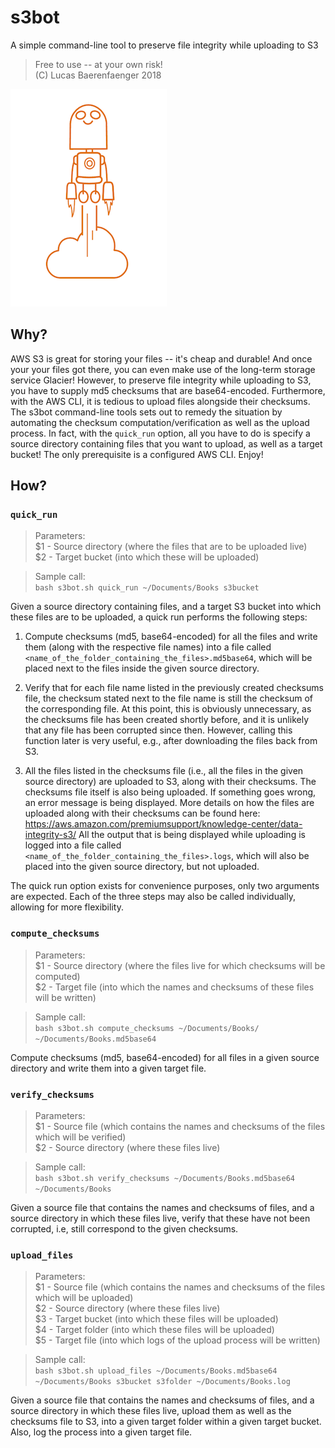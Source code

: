 # s3bot

A simple command-line tool to preserve file integrity while uploading to S3

> Free to use -- at your own risk!<br>
> (C) Lucas Baerenfaenger 2018

![s3bot](s3bot.png)

## Why?
AWS S3 is great for storing your files -- it's cheap and durable!
And once your your files got there, you can even make use of the long-term storage service Glacier!
However, to preserve file integrity while uploading to S3, you have to supply md5 checksums that are base64-encoded.
Furthermore, with the AWS CLI, it is tedious to upload files alongside their checksums.
The s3bot command-line tools sets out to remedy the situation by automating the checksum computation/verification as well as the upload process.
In fact, with the `quick_run` option, all you have to do is specify a source directory containing files that you want to upload, as well as a target bucket!
The only prerequisite is a configured AWS CLI.
Enjoy!

## How?

### `quick_run`

> Parameters:<br>
> $1 - Source directory (where the files that are to be uploaded live)<br>
> $2 - Target bucket (into which these will be uploaded)

> Sample call:<br>
> `bash s3bot.sh quick_run ~/Documents/Books s3bucket`

Given a source directory containing files, and a target S3 bucket into which these files are to be uploaded, a quick run performs the following steps:

1. Compute checksums (md5, base64-encoded) for all the files and write them (along with the respective file names) into a file called `<name_of_the_folder_containing_the_files>.md5base64`, which will be placed next to the files inside the given source directory.

2. Verify that for each file name listed in the previously created checksums file, the checksum stated next to the file name is still the checksum of the corresponding file.
   At this point, this is obviously unnecessary, as the checksums file has been created shortly before, and it is unlikely that any file has been corrupted since then.
   However, calling this function later is very useful, e.g., after downloading the files back from S3.

3. All the files listed in the checksums file (i.e., all the files in the given source directory) are uploaded to S3, along with their checksums.
   The checksums file itself is also being uploaded.
   If something goes wrong, an error message is being displayed.
   More details on how the files are uploaded along with their checksums can be found here:
   https://aws.amazon.com/premiumsupport/knowledge-center/data-integrity-s3/
   All the output that is being displayed while uploading is logged into a file called `<name_of_the_folder_containing_the_files>.logs`, which will also be placed into the given source directory, but not uploaded.

The quick run option exists for convenience purposes, only two arguments are expected.
Each of the three steps may also be called individually, allowing for more flexibility.

### `compute_checksums`

> Parameters:<br>
> $1 - Source directory (where the files live for which checksums will be computed)<br>
> $2 - Target file (into which the names and checksums of these files will be written)

> Sample call:<br>
> `bash s3bot.sh compute_checksums ~/Documents/Books/ ~/Documents/Books.md5base64`

Compute checksums (md5, base64-encoded) for all files in a given source directory and write them into a given target file.

### `verify_checksums`

> Parameters:<br>
> $1 - Source file (which contains the names and checksums of the files which will be verified)<br>
> $2 - Source directory (where these files live)

> Sample call:<br>
> `bash s3bot.sh verify_checksums ~/Documents/Books.md5base64 ~/Documents/Books`

Given a source file that contains the names and checksums of files, and a source directory in which these files live, verify that these have not been corrupted, i.e, still correspond to the given checksums.

### `upload_files`

> Parameters:<br>
> $1 - Source file (which contains the names and checksums of the files which will be uploaded)<br>
> $2 - Source directory (where these files live)<br>
> $3 - Target bucket (into which these files will be uploaded)<br>
> $4 - Target folder (into which these files will be uploaded)<br>
> $5 - Target file (into which logs of the upload process will be written)

> Sample call:<br>
> `bash s3bot.sh upload_files ~/Documents/Books.md5base64 ~/Documents/Books s3bucket s3folder ~/Documents/Books.log`

Given a source file that contains the names and checksums of files, and a source directory in which these files live, upload them as well as the checksums file to S3, into a given target folder within a given target bucket. Also, log the process into a given target file.
